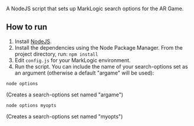 A NodeJS script that sets up MarkLogic search options for the AR Game.

## How to run

1. Install [NodeJS](http://nodejs.org/).
2. Install the dependencies using the Node Package Manager. From the project directory, run: `npm install`
3. Edit `config.js` for your MarkLogic environment.
4. Run the script. You can include the name of your search-options set as an argument (otherwise a default "argame" will be used):

`node options`

(Creates a search-options set named "argame")

`node options myopts`

(Creates a search-options set named "myopts")
